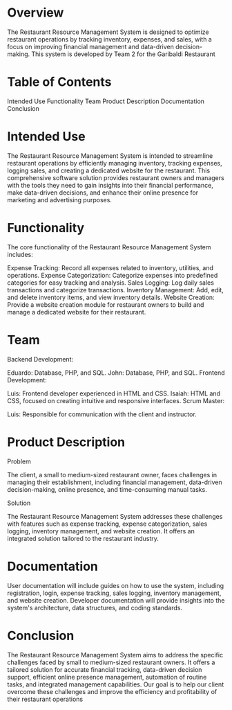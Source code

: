 # Overview

The Restaurant Resource Management System is designed to optimize restaurant operations by tracking inventory, expenses, and sales, with a focus on improving financial management and data-driven decision-making. This system is developed by Team 2 for the Garibaldi Restaurant

# Table of Contents
Intended Use
Functionality
Team
Product Description
Documentation
Conclusion

# Intended Use
The Restaurant Resource Management System is intended to streamline restaurant operations by efficiently managing inventory, tracking expenses, logging sales, and creating a dedicated website for the restaurant. This comprehensive software solution provides restaurant owners and managers with the tools they need to gain insights into their financial performance, make data-driven decisions, and enhance their online presence for marketing and advertising purposes.

# Functionality
The core functionality of the Restaurant Resource Management System includes:

Expense Tracking: Record all expenses related to inventory, utilities, and operations.
Expense Categorization: Categorize expenses into predefined categories for easy tracking and analysis.
Sales Logging: Log daily sales transactions and categorize transactions.
Inventory Management: Add, edit, and delete inventory items, and view inventory details.
Website Creation: Provide a website creation module for restaurant owners to build and manage a dedicated website for their restaurant.

# Team
Backend Development:

Eduardo: Database, PHP, and SQL.
John: Database, PHP, and SQL.
Frontend Development:

Luis: Frontend developer experienced in HTML and CSS.
Isaiah: HTML and CSS, focused on creating intuitive and responsive interfaces.
Scrum Master:

Luis: Responsible for communication with the client and instructor.

# Product Description

Problem

The client, a small to medium-sized restaurant owner, faces challenges in managing their establishment, including financial management, data-driven decision-making, online presence, and time-consuming manual tasks.

Solution

The Restaurant Resource Management System addresses these challenges with features such as expense tracking, expense categorization, sales logging, inventory management, and website creation. It offers an integrated solution tailored to the restaurant industry.

# Documentation

User documentation will include guides on how to use the system, including registration, login, expense tracking, sales logging, inventory management, and website creation.
Developer documentation will provide insights into the system's architecture, data structures, and coding standards.

# Conclusion

The Restaurant Resource Management System aims to address the specific challenges faced by small to medium-sized restaurant owners. It offers a tailored solution for accurate financial tracking, data-driven decision support, efficient online presence management, automation of routine tasks, and integrated management capabilities. Our goal is to help our client overcome these challenges and improve the efficiency and profitability of their restaurant operations
